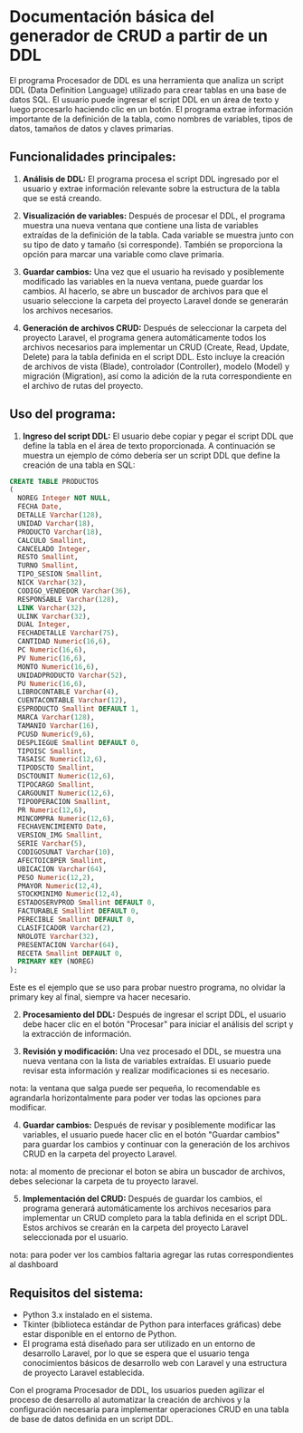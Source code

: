 # Documentación básica del generador de CRUD a partir de un DDL

El programa Procesador de DDL es una herramienta que analiza un script DDL (Data Definition Language) utilizado para crear tablas en una base de datos SQL. El usuario puede ingresar el script DDL en un área de texto y luego procesarlo haciendo clic en un botón. El programa extrae información importante de la definición de la tabla, como nombres de variables, tipos de datos, tamaños de datos y claves primarias.

## Funcionalidades principales:

1. **Análisis de DDL:** El programa procesa el script DDL ingresado por el usuario y extrae información relevante sobre la estructura de la tabla que se está creando.

2. **Visualización de variables:** Después de procesar el DDL, el programa muestra una nueva ventana que contiene una lista de variables extraídas de la definición de la tabla. Cada variable se muestra junto con su tipo de dato y tamaño (si corresponde). También se proporciona la opción para marcar una variable como clave primaria.

3. **Guardar cambios:** Una vez que el usuario ha revisado y posiblemente modificado las variables en la nueva ventana, puede guardar los cambios. Al hacerlo, se abre un buscador de archivos para que el usuario seleccione la carpeta del proyecto Laravel donde se generarán los archivos necesarios.

4. **Generación de archivos CRUD:** Después de seleccionar la carpeta del proyecto Laravel, el programa genera automáticamente todos los archivos necesarios para implementar un CRUD (Create, Read, Update, Delete) para la tabla definida en el script DDL. Esto incluye la creación de archivos de vista (Blade), controlador (Controller), modelo (Model) y migración (Migration), así como la adición de la ruta correspondiente en el archivo de rutas del proyecto.

## Uso del programa:

1. **Ingreso del script DDL:** El usuario debe copiar y pegar el script DDL que define la tabla en el área de texto proporcionada.
A continuación se muestra un ejemplo de cómo debería ser un script DDL que define la creación de una tabla en SQL:
```sql
CREATE TABLE PRODUCTOS
(
  NOREG Integer NOT NULL,
  FECHA Date,
  DETALLE Varchar(128),
  UNIDAD Varchar(18),
  PRODUCTO Varchar(18),
  CALCULO Smallint,
  CANCELADO Integer,
  RESTO Smallint,
  TURNO Smallint,
  TIPO_SESION Smallint,
  NICK Varchar(32),
  CODIGO_VENDEDOR Varchar(36),
  RESPONSABLE Varchar(128),
  LINK Varchar(32),
  ULINK Varchar(32),
  DUAL Integer,
  FECHADETALLE Varchar(75),
  CANTIDAD Numeric(16,6),
  PC Numeric(16,6),
  PV Numeric(16,6),
  MONTO Numeric(16,6),
  UNIDADPRODUCTO Varchar(52),
  PU Numeric(16,6),
  LIBROCONTABLE Varchar(4),
  CUENTACONTABLE Varchar(12),
  ESPRODUCTO Smallint DEFAULT 1,
  MARCA Varchar(128),
  TAMANIO Varchar(16),
  PCUSD Numeric(9,6),
  DESPLIEGUE Smallint DEFAULT 0,
  TIPOISC Smallint,
  TASAISC Numeric(12,6),
  TIPODSCTO Smallint,
  DSCTOUNIT Numeric(12,6),
  TIPOCARGO Smallint,
  CARGOUNIT Numeric(12,6),
  TIPOOPERACION Smallint,
  PR Numeric(12,6),
  MINCOMPRA Numeric(12,6),
  FECHAVENCIMIENTO Date,
  VERSION_IMG Smallint,
  SERIE Varchar(5),
  CODIGOSUNAT Varchar(10),
  AFECTOICBPER Smallint,
  UBICACION Varchar(64),
  PESO Numeric(12,2),
  PMAYOR Numeric(12,4),
  STOCKMINIMO Numeric(12,4),
  ESTADOSERVPROD Smallint DEFAULT 0,
  FACTURABLE Smallint DEFAULT 0,
  PERECIBLE Smallint DEFAULT 0,
  CLASIFICADOR Varchar(2),
  NROLOTE Varchar(32),
  PRESENTACION Varchar(64),
  RECETA Smallint DEFAULT 0,
  PRIMARY KEY (NOREG)
);
```
Este es el ejemplo que se uso para probar nuestro programa, no olvidar la primary key al final, siempre va hacer necesario.

2. **Procesamiento del DDL:** Después de ingresar el script DDL, el usuario debe hacer clic en el botón "Procesar" para iniciar el análisis del script y la extracción de información.

3. **Revisión y modificación:** Una vez procesado el DDL, se muestra una nueva ventana con la lista de variables extraídas. El usuario puede revisar esta información y realizar modificaciones si es necesario.

nota: la ventana que salga puede ser pequeña, lo recomendable es agrandarla horizontalmente para poder ver todas las opciones para modificar. 

4. **Guardar cambios:** Después de revisar y posiblemente modificar las variables, el usuario puede hacer clic en el botón "Guardar cambios" para guardar los cambios y continuar con la generación de los archivos CRUD en la carpeta del proyecto Laravel.

nota: al momento de precionar el boton se abira un buscador de archivos, debes selecionar la carpeta de tu proyecto laravel.

5. **Implementación del CRUD:** Después de guardar los cambios, el programa generará automáticamente los archivos necesarios para implementar un CRUD completo para la tabla definida en el script DDL. Estos archivos se crearán en la carpeta del proyecto Laravel seleccionada por el usuario.

nota: para poder ver los cambios faltaria agregar las rutas correspondientes al dashboard

## Requisitos del sistema:

- Python 3.x instalado en el sistema.
- Tkinter (biblioteca estándar de Python para interfaces gráficas) debe estar disponible en el entorno de Python.
- El programa está diseñado para ser utilizado en un entorno de desarrollo Laravel, por lo que se espera que el usuario tenga conocimientos básicos de desarrollo web con Laravel y una estructura de proyecto Laravel establecida.

Con el programa Procesador de DDL, los usuarios pueden agilizar el proceso de desarrollo al automatizar la creación de archivos y la configuración necesaria para implementar operaciones CRUD en una tabla de base de datos definida en un script DDL.
